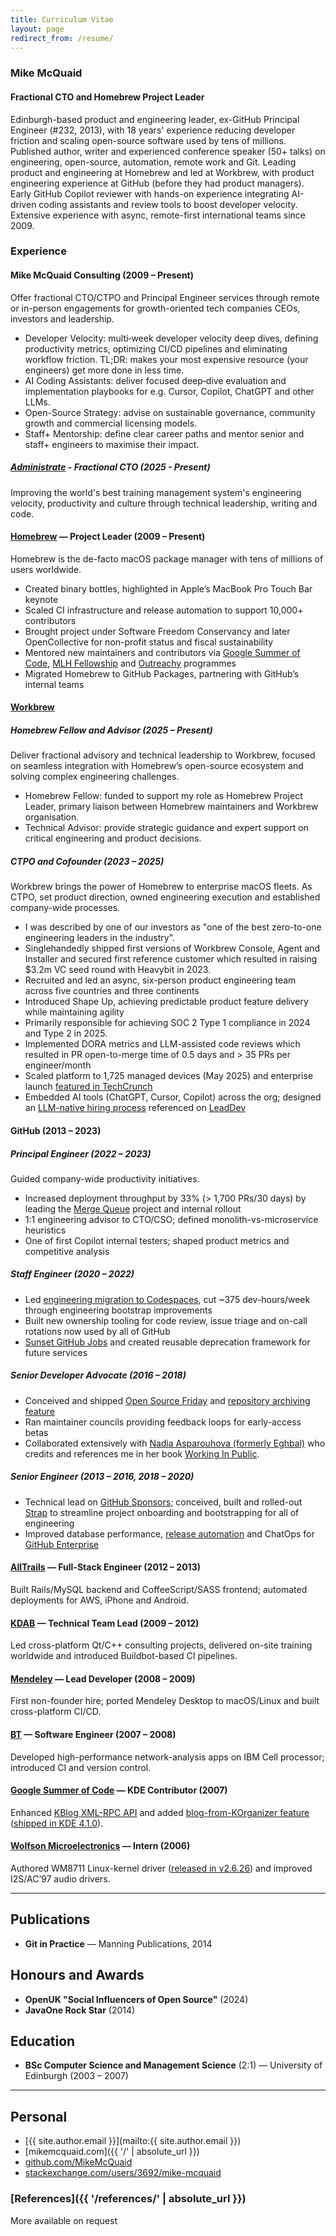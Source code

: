 ```yaml
---
title: Curriculum Vitae
layout: page
redirect_from: /resume/
---
```

### Mike McQuaid

#### Fractional CTO and Homebrew Project Leader

Edinburgh-based product and engineering leader, ex-GitHub Principal Engineer (#232, 2013), with 18 years' experience reducing developer friction and scaling open-source software used by tens of millions.
Published author, writer and experienced conference speaker (50+ talks) on engineering, open-source, automation, remote work and Git.
Leading product and engineering at Homebrew and led at Workbrew, with product engineering experience at GitHub (before they had product managers).
Early GitHub Copilot reviewer with hands-on experience integrating AI-driven coding assistants and review tools to boost developer velocity.
Extensive experience with async, remote-first international teams since 2009.

### Experience

#### Mike McQuaid Consulting (2009 – Present)

Offer fractional CTO/CTPO and Principal Engineer services through remote or in-person engagements for growth-oriented tech companies CEOs, investors and leadership.

* Developer Velocity: multi‑week developer velocity deep dives, defining productivity metrics, optimizing CI/CD pipelines and eliminating workflow friction. TL;DR: makes your most expensive resource (your engineers) get more done in less time.
* AI Coding Assistants: deliver focused deep‑dive evaluation and implementation playbooks for e.g. Cursor, Copilot, ChatGPT and other LLMs.
* Open-Source Strategy: advise on sustainable governance, community growth and commercial licensing models.
* Staff+ Mentorship: define clear career paths and mentor senior and staff+ engineers to maximise their impact.

##### [Administrate](https://www.getadministrate.com) - Fractional CTO (2025 - Present)

Improving the world's best training management system's engineering velocity, productivity and culture through technical leadership, writing and code.

#### [Homebrew](https://brew.sh) — Project Leader (2009 – Present)

Homebrew is the de-facto macOS package manager with tens of millions of users worldwide.

* Created binary bottles, highlighted in Apple’s MacBook Pro Touch Bar keynote
* Scaled CI infrastructure and release automation to support 10,000+ contributors
* Brought project under Software Freedom Conservancy and later OpenCollective for non-profit status and fiscal sustainability
* Mentored new maintainers and contributors via [Google Summer of Code](https://summerofcode.withgoogle.com), [MLH Fellowship](https://fellowship.mlh.io) and [Outreachy](https://www.outreachy.org) programmes
* Migrated Homebrew to GitHub Packages, partnering with GitHub’s internal teams

#### [Workbrew](https://workbrew.com)

##### Homebrew Fellow and Advisor (2025 – Present)

Deliver fractional advisory and technical leadership to Workbrew, focused on seamless integration with Homebrew’s open-source ecosystem and solving complex engineering challenges.

* Homebrew Fellow: funded to support my role as Homebrew Project Leader, primary liaison between Homebrew maintainers and Workbrew organisation.
* Technical Advisor: provide strategic guidance and expert support on critical engineering and product decisions.

##### CTPO and Cofounder (2023 – 2025)

Workbrew brings the power of Homebrew to enterprise macOS fleets.
As CTPO, set product direction, owned engineering execution and established company-wide processes.

* I was described by one of our investors as "one of the best zero-to-one engineering leaders in the industry".
* Singlehandedly shipped first versions of Workbrew Console, Agent and Installer and secured first reference customer which resulted in raising $3.2m VC seed round with Heavybit in 2023.
* Recruited and led an async, six-person product engineering team across five countries and three continents
* Introduced Shape Up, achieving predictable product feature delivery while maintaining agility
* Primarily responsible for achieving SOC 2 Type 1 compliance in 2024 and Type 2 in 2025.
* Implemented DORA metrics and LLM-assisted code reviews which resulted in PR open-to-merge time of 0.5 days and > 35 PRs per engineer/month
* Scaled platform to 1,725 managed devices (May 2025) and enterprise launch
  [featured in TechCrunch](https://techcrunch.com/2024/11/19/workbrew-makes-open-source-package-manager-homebrew-enterprise-friendly/)
* Embedded AI tools (ChatGPT, Cursor, Copilot) across the org; designed an
  [LLM-native hiring process](https://mikemcquaid.com/how-and-why-i-interview-engineers-for-workbrew/)
  referenced on
  [LeadDev](https://leaddev.com/hiring/ai-first-hiring-everywhere-not-slowing-down)

#### GitHub (2013 – 2023)

##### Principal Engineer (2022 – 2023)

Guided company-wide productivity initiatives.

* Increased deployment throughput by 33% (> 1,700 PRs/30 days) by leading the
  [Merge Queue](https://docs.github.com/en/repositories/configuring-branches-and-merges-in-your-repository/configuring-pull-request-merges/managing-a-merge-queue)
  project and internal rollout
* 1:1 engineering advisor to CTO/CSO; defined monolith-vs-microservice heuristics
* One of first Copilot internal testers; shaped product metrics and competitive analysis

##### Staff Engineer (2020 – 2022)

* Led [engineering migration to Codespaces](https://github.blog/2021-08-11-githubs-engineering-team-moved-codespaces/),
  cut ~375 dev-hours/week through engineering bootstrap improvements
* Built new ownership tooling for code review, issue triage and on-call rotations now used by all of GitHub
* [Sunset GitHub Jobs](https://github.blog/changelog/2021-04-19-deprecation-notice-github-jobs-site/)
  and created reusable deprecation framework for future services

##### Senior Developer Advocate (2016 – 2018)

* Conceived and shipped [Open Source Friday](https://opensourcefriday.com/) and
  [repository archiving feature](https://github.blog/2017-11-08-archiving-repositories/)
* Ran maintainer councils providing feedback loops for early-access betas
* Collaborated extensively with [Nadia Asparouhova (formerly Eghbal)](https://nadia.xyz)
  who credits and references me in her book [Working In Public](https://www.amazon.co.uk/dp/0578675862/).

##### Senior Engineer (2013 – 2016, 2018 – 2020)

* Technical lead on [GitHub Sponsors](https://github.com/sponsors/);
  conceived, built and rolled-out [Strap](https://github.com/MikeMcQuaid/strap)
  to streamline project onboarding and bootstrapping for all of engineering
* Improved database performance, [release automation](https://github.blog/2015-10-06-runnable-documentation/)
  and ChatOps for [GitHub Enterprise](https://github.com/enterprise)

#### [AllTrails](https://www.alltrails.com) — Full-Stack Engineer (2012 – 2013)

Built Rails/MySQL backend and CoffeeScript/SASS frontend; automated deployments for AWS, iPhone and Android.

#### [KDAB](https://kdab.com/) — Technical Team Lead (2009 – 2012)

Led cross-platform Qt/C++ consulting projects, delivered on-site training worldwide and introduced Buildbot-based CI pipelines.

#### [Mendeley](https://www.mendeley.com/) — Lead Developer (2008 – 2009)

First non-founder hire; ported Mendeley Desktop to macOS/Linux and built cross-platform CI/CD.

#### [BT](https://www.bt.com/) — Software Engineer (2007 – 2008)

Developed high-performance network-analysis apps on IBM Cell processor; introduced CI and version control.

#### [Google Summer of Code](https://summerofcode.withgoogle.com) — KDE Contributor (2007)

Enhanced [KBlog XML-RPC API](https://web.archive.org/web/20190303012538/https://api.kde.org/4.12-api/kdepimlibs-apidocs/kblog/html/index.html)
and added [blog-from-KOrganizer feature](https://mikemcquaid.com/2008/09/27/kde-blog-from-korganizer-howto/)
([shipped in KDE 4.1.0](https://kde.org/announcements/4/4.1.0/)).

#### [Wolfson Microelectronics](https://en.wikipedia.org/wiki/Wolfson_Microelectronics) — Intern (2006)

Authored WM8711 Linux-kernel driver ([released in v2.6.26](https://github.com/torvalds/linux/commit/bd6d417743d941c3e5eabb21abbcac9737f11061)) and improved I2S/AC’97 audio drivers.

---

## Publications

* **Git in Practice** — Manning Publications, 2014

## Honours and Awards

* **OpenUK "Social Influencers of Open Source"** (2024)
* **JavaOne Rock Star** (2014)

## Education

* **BSc Computer Science and Management Science** (2:1) — University of Edinburgh (2003 – 2007)

---

## Personal

* [{{ site.author.email }}](mailto:{{ site.author.email }})
* [mikemcquaid.com]({{ '/' | absolute_url }})
* [github.com/MikeMcQuaid](https://github.com/MikeMcQuaid)
* [stackexchange.com/users/3692/mike-mcquaid](https://stackexchange.com/users/3692/mike-mcquaid)

### [References]({{ '/references/' | absolute_url }})

More available on request
